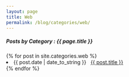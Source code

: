 ```yaml
---
layout: page
title: Web
permalink: /blog/categories/web/
---
```


<h5> Posts by Category : {{ page.title }} </h5>

<div class="card">
{% for post in site.categories.web %}
 <li class="category-posts"><span>{{ post.date | date_to_string }}</span> &nbsp; <a href="{{ post.url }}">{{ post.title }}</a></li>
{% endfor %}
</div>
